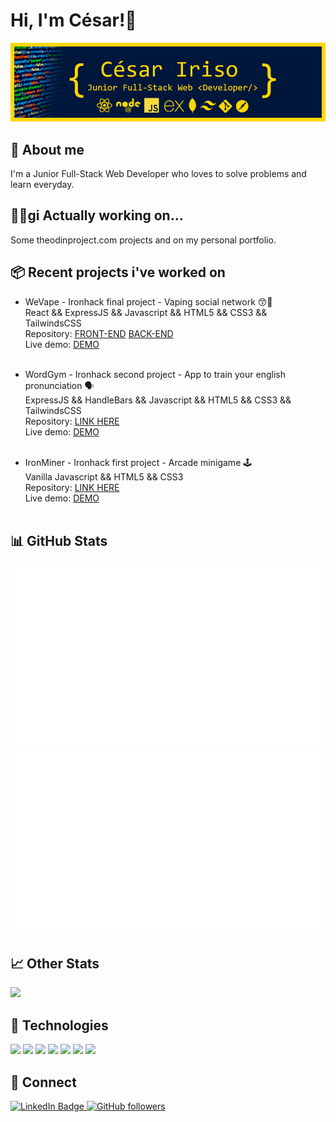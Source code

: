 # Hi, I'm César!👋

![](https://github.com/Csriso/Csriso/blob/main/banner1.png?raw=true)

## 🧑 About me

I'm a Junior Full-Stack Web Developer who loves to solve problems and learn everyday.

## 👨‍💻gi Actually working on...

Some theodinproject.com projects and on my personal portfolio.

## 📦 Recent projects i've worked on

- WeVape - Ironhack final project - Vaping social network 😙💨<br>
  React && ExpressJS && Javascript && HTML5 && CSS3 && TailwindsCSS<br>
  Repository: <a href="https://github.com/Csriso/wevape-client">FRONT-END</a> <a href="https://github.com/Csriso/wevape-server">BACK-END</a><br>
  Live demo: <a href="https://wevape-ironhack.netlify.app/">DEMO</a><br><br>
- WordGym - Ironhack second project - App to train your english pronunciation 🗣️<br>
  ExpressJS && HandleBars && Javascript && HTML5 && CSS3 && TailwindsCSS<br>
  Repository: <a href="https://github.com/Csriso/word-gym">LINK HERE</a><br>
  Live demo: <a href="https://word-gym.herokuapp.com/">DEMO</a><br><br>

- IronMiner - Ironhack first project - Arcade minigame 🕹️<br>
  Vanilla Javascript && HTML5 && CSS3<br>
  Repository: <a href="https://github.com/Csriso/iron-miner">LINK HERE</a><br>
  Live demo: <a href="https://csriso.github.io/iron-miner/">DEMO</a><br><br>

## 📊 GitHub Stats

![](https://raw.githubusercontent.com/csriso/github-stats/master/generated/overview.svg#gh-dark-mode-only)
![](https://raw.githubusercontent.com/csriso/github-stats/master/generated/languages.svg#gh-dark-mode-only)

## 📈 Other Stats

![](https://www.codewars.com/users/csriso/badges/large)

## 🔧 Technologies

![](https://camo.githubusercontent.com/751a9689ee78d223598375a6962910479def3babeb8033812f26b7e370d2bf66/68747470733a2f2f696d672e736869656c64732e696f2f62616467652f4a6176615363726970742d4637444631453f7374796c653d666f722d7468652d6261646765266c6162656c436f6c6f723d666666666666266c6f676f436f6c6f723d463744463145266c6f676f3d6a617661736372697074)
![](https://camo.githubusercontent.com/84a4532f24c560a34821d77b6f0ad8fd33acf6ba8d8086430ef1ba01cf1ff692/68747470733a2f2f696d672e736869656c64732e696f2f62616467652f52656163742d3631444146423f7374796c653d666f722d7468652d6261646765266c6162656c436f6c6f723d323032333241266c6f676f436f6c6f723d363144414642266c6f676f3d7265616374)
![](https://camo.githubusercontent.com/235a1e3a0488dbd4202ce678aa04a04281f5c4cecf58f554b13212d6cbfd8238/68747470733a2f2f696d672e736869656c64732e696f2f62616467652f4769742d4630353033323f7374796c653d666f722d7468652d6261646765266c6162656c436f6c6f723d463035303332266c6f676f436f6c6f723d666666666666266c6f676f3d676974)
![](https://camo.githubusercontent.com/ae51952f6c3ab947f1788316d09a9ddb460a07b1f9fe9a159e05e583138646f6/68747470733a2f2f696d672e736869656c64732e696f2f62616467652f4e6f64652e6a732d3333393933333f7374796c653d666f722d7468652d6261646765266c6162656c436f6c6f723d316532313232266c6f676f436f6c6f723d333339393333266c6f676f3d6e6f64652d646f742d6a73)
![](https://camo.githubusercontent.com/fbfa53e393053fe6aa712057926cbb87b4a4e33d6e7d8a9c81d135863679112c/68747470733a2f2f696d672e736869656c64732e696f2f62616467652f506f7765725368656c6c2d3533393146453f7374796c653d666f722d7468652d6261646765266c6162656c436f6c6f723d666666666666266c6f676f436f6c6f723d353339314645266c6f676f3d706f7765727368656c6c)
![](https://camo.githubusercontent.com/03c29c2856244c5626944c9e2b1ed107601494d2231f70e4724dd0687eeb9f23/68747470733a2f2f696d672e736869656c64732e696f2f62616467652f4769744875622d6666666666663f7374796c653d666f722d7468652d6261646765266c6162656c436f6c6f723d313831373137266c6f676f436f6c6f723d666666666666266c6f676f3d676974687562)
![](https://camo.githubusercontent.com/8ae461ae6f2a2b25f67759207b9ea1c563ef7a7ecb2e7caef371014b9db16bf5/68747470733a2f2f696d672e736869656c64732e696f2f62616467652f446973636f72642d3538363546323f7374796c653d666f722d7468652d6261646765266c6162656c436f6c6f723d353836354632266c6f676f436f6c6f723d666666666666266c6f676f3d646973636f7264)

## 🔗 Connect

<div id="badges">
  <a href="https://www.linkedin.com/in/cesar-iriso/">
    <img src="https://img.shields.io/badge/LinkedIn-blue?style=for-the-badge&logo=linkedin&logoColor=white" alt="LinkedIn Badge"/>
  </a>
  <a href="https://github.com/Csriso/Csriso">
    <img alt="GitHub followers" src="https://img.shields.io/github/followers/csriso?style=social">
  </a>
</div>

<!--
**Csriso/Csriso** is a ✨ _special_ ✨ repository because its `README.md` (this file) appears on your GitHub profile.

Here are some ideas to get you started:

- 🔭 I’m currently working on ...
- 🌱 I’m currently learning ...
- 👯 I’m looking to collaborate on ...
- 🤔 I’m looking for help with ...
- 💬 Ask me about ...
- 📫 How to reach me: ...
- 😄 Pronouns: ...
- ⚡ Fun fact: ...
-->
